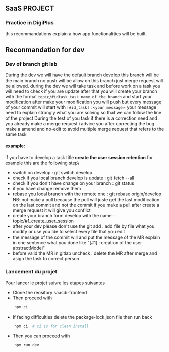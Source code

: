 ## SaaS PROJECT

### Practice in DigiPlus

this recommandations explain a how app functionalities will be built.

## Reconmandation  for dev

### Dev of branch git lab

During the dev we will have the default branch develop this branch will be the main branch 
no push will be allow on this branch just merge request will be allowed. during the dev we 
will take task and before work on a task you will need to check if you are update after that 
you will create your branch with the format `topic/#idtask_task_name_of_the_branch` and start 
your modification after make your modification you will push but every message of your commit 
will start with `[#id_task]` : `<your message> `your message need to explain strongly what you 
are solving so that we can follow the line of the project
During the test of you task if there is a correction need and 
you already make a merge request i advice you after correcting 
the bug make a amend and no-edit to avoid multiple merge request that refers to the same task

#### example: 
if you have to develop a task title  **create the user session retention**  for example this are the following step\
- switch on develop : git switch develop
- check if you local branch develop is update : git fetch --all
- check if you don't have change on your branch : git status
- if you have change remove them
- rebase you local branch with the remote one :  git rebase origin/develop NB: not make a pull because the pull will juste get the last modification on the last commit and not the commit if you make a pull after create a merge request it will give you conflict
- create your branch form develop with the name : topic/#1_create_user_session
- after your dev please don't use the git add . add file by file what you modify or use you Ide to select every file that you edit
- the message of the commit will and put the message of the MR explain in one sentence what you done like "[#1] :  creation of the user abstractModel"
- before valid the MR in gitlab uncheck : delete the MR after merge and asign the task to correct person


### Lancement du projet 

Pour lancer le projet suivre les etapes suivantes

- Clone the reository saasdi-frontend
- Then proceed with  
```bash
    npm ci 
```
- If facing difficulties delete the package-lock.json file then run back
```bash
    npm ci  # ci is for clean install
```
- Then you can proceed with

```bash 
    npm run dev
```